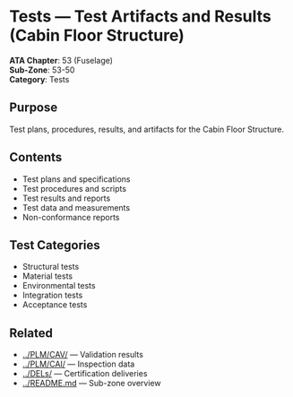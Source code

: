 # Tests — Test Artifacts and Results (Cabin Floor Structure)

**ATA Chapter**: 53 (Fuselage)  
**Sub-Zone**: 53-50  
**Category**: Tests

## Purpose

Test plans, procedures, results, and artifacts for the Cabin Floor Structure.

## Contents

- Test plans and specifications
- Test procedures and scripts
- Test results and reports
- Test data and measurements
- Non-conformance reports

## Test Categories

- Structural tests
- Material tests
- Environmental tests
- Integration tests
- Acceptance tests

## Related

- [../PLM/CAV/](../PLM/CAV/) — Validation results
- [../PLM/CAI/](../PLM/CAI/) — Inspection data
- [../DELs/](../DELs/) — Certification deliveries
- [../README.md](../README.md) — Sub-zone overview

